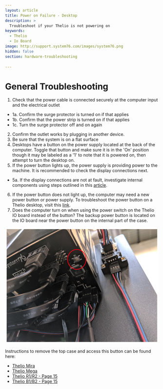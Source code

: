 ```yaml
---
layout: article
title: Power on Failure - Desktop
description: >
  Troubleshoot if your Thelio is not powering on
keywords:
  - Thelio
  - Io Board
image: http://support.system76.com/images/system76.png
hidden: false
section: hardware-troubleshooting

---
```


# General Troubleshooting

1. Check that the power cable is connected securely at the computer input and the electrical outlet
  * 1a. Confirm the surge protector is turned on if that applies
  * 1b. Confirm that the power strip is turned on if that applies
  * 1c. Turn the surge protector off and on again

2. Confirm the outlet works by plugging in another device.
3. Be sure that the system is on a flat surface
4. Desktops have a button on the power supply located at the back of the computer. Toggle that button and make sure it is in the 'On' position though it may be labeled as a '1' to note that it is powered on, then attempt to turn the desktop on.
5. If the power button lights up, the power supply is providing power to the machine. It is recommended to check the display connections next.
  * 5a. If the display connections are not at fault, investigate internal components using steps outlined in this [article](/articles/hardware-failure). 
6. If the power button does not light up, the computer may need a new power button or power supply. To troubleshoot the power button on a Thelio desktop, visit this [link](https://tech-docs.system76.com/models/thelio-massive-b1.2/repairs.html#troubleshooting-the-power-button).
7. Does the computer turn on when using the power switch on the Thelio IO board instead of the button? The backup power button is located on the IO board near the power button on the internal part of the case.

![Thelio Io power button](/images/failure-power-on/thelio-io-power-button.png)

Instructions to remove the top case and access this button can be found here:

- [Thelio Mira](https://tech-docs.system76.com/models/thelio-mira-r1.0/repairs.html#troubleshooting-the-power-button)
- [Thelio Mega](https://tech-docs.system76.com/models/thelio-mega-r1.0/repairs.html#troubleshooting-the-power-button)
- [Thelio R1/R2 - Page 15](https://github.com/system76/docs/blob/gh-pages/service-manuals/pdfs/Thelio/R1/thelio-r1-service-manual.pdf)
- [Thelio B1/B2 - Page 15](https://github.com/system76/docs/blob/gh-pages/service-manuals/pdfs/Thelio/B1/thelio-b1-service-manual.pdf)
